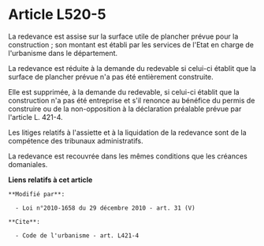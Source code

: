 # Article L520-5

La redevance est assise sur la surface utile de plancher prévue pour la construction ; son montant est établi par les
services de l'Etat en charge de l'urbanisme dans le département.

La redevance est réduite à la demande du redevable si celui-ci établit que la surface de plancher prévue n'a pas été
entièrement construite. 

Elle est supprimée, à la demande du redevable, si celui-ci établit que la construction n'a pas été entreprise et s'il renonce
au bénéfice du permis de construire ou de la non-opposition à la déclaration préalable prévue par l'article L. 421-4. 

Les litiges relatifs à l'assiette et à la liquidation de la redevance sont de la compétence des tribunaux administratifs. 

La redevance est recouvrée dans les mêmes conditions que les créances domaniales.

**Liens relatifs à cet article**

	**Modifié par**:

	  - Loi n°2010-1658 du 29 décembre 2010 - art. 31 (V)

	**Cite**:

	  - Code de l'urbanisme - art. L421-4
